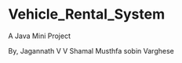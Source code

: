 # Vehicle_Rental_System
A Java Mini Project


By,
  Jagannath V V
  Shamal Musthfa
  sobin Varghese
